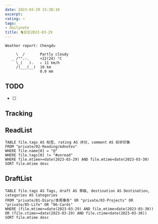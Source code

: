 ```yaml
---
date: 2023-03-29 15:38:16
excerpt: 
rating: ⭐️
tags: 
- dailynote
title: 🐈日志2023-03-29
---
```


```
Weather report: Chengdu

     \  /       Partly cloudy
   _ /"".-.     +22(24) °C     
     \_(   ).   ↖ 11 km/h      
     /(___(__)  10 km          
                0.0 mm
```

## TODO
- [ ] 

## Tracking


## ReadList 
<!--此处显示今日已阅读文献-->
```dataview
TABLE file.tags AS 标签, rating AS 评分, comment AS 初步印象
FROM "private/02-Reading/mdnotes"
WHERE file.name[0] = "@"
WHERE file.tags[0] != "#unread"
WHERE file.mtime>=date(2023-03-29) AND file.mtime<date(2023-03-30)
SORT file.mtime desc
```

## DraftList
<!--此处显示今日新增或修改的草稿或其它非文献笔记文件-->

```dataview
TABLE file.tags AS Tags, draft AS 草稿, destination AS Destination, categories AS Categories
FROM "private/01-Diary/本周事务" OR "private/03-Projects" OR "private/05-Life" OR "06-Cards"
WHERE (file.mtime>=date(2023-03-29) AND file.mtime<date(2023-03-30)) OR (file.ctime>=date(2023-03-29) AND file.ctime<date(2023-03-30))
SORT file.mtime desc
```
